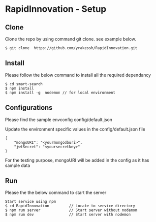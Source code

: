 # RapidInnovation - Setup

## Clone

Clone the repo by using command git clone. see example below.

`$ git clone  https://github.com/yrakessh/RapidInnovation.git`

## Install

Please follow the below command to install all the required dependancy
```
$ cd smart-search
$ npm install
$ npm install -g  nodemon // for local environment
```

## Configurations

Please find the sample envconfig config/default.json

Update the environment specific values in the config/default.json file
```
{
    "mongoURI": "<yourmongodburi>",
    "jwtSecret": "<yoursecretkey>"
}
```
For the testing purpose, mongoURI will be added in the config as it has sample data

## Run

Please the the below command to start the server

```
Start service using npm
$ cd RapidInnovation         // Locate to service directory
$ npm run server             // Start server without nodemon 
$ npm run dev                // Start server with nodemon
```
